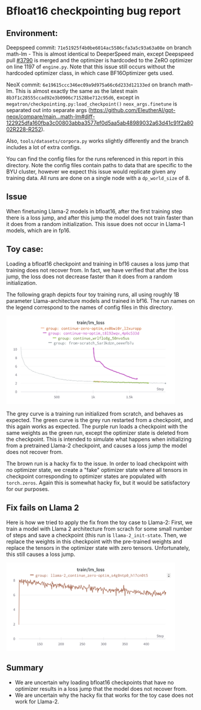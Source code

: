 # Bfloat16 checkpointing bug report

## Environment:
Deepspeed commit: `71e51925f4b0be6014ac5586cfa3a5c93a63a08e` on branch math-lm
    - This is almost identical to DeeperSpeed main, except Deepspeed pull [#3790](https://github.com/microsoft/DeepSpeed/pull/3790/files) is merged and the optimizer is hardcoded to the ZeRO optimizer on line 1197 of `engine.py`. Note that this issue still occurs without the hardcoded optimizer class, in which case BF16Optimizer gets used. 

NeoX commit: `6e19615ccc346ec09a9d975a66c6d233d12133ed` on branch math-lm. This is almost exactly the same as the latest main `8b3f1c28555ccad92e3b0906c71528be712c95d6`, except in `megatron/checkpointing.py:load_checkpoint()` `neox_args.finetune` is separated out into separate args (<https://github.com/EleutherAI/gpt-neox/compare/main...math-lm#diff-122925dfa160fba3c00803abba3577ef0d5aa5ab48989032a63d41c91f2a8002R228-R252>).

Also, `tools/datasets/corpora.py` works slightly differently and the branch includes a lot of extra configs. 

You can find the config files for the runs referenced in this report in this directory. Note the config files contain paths to data that are specific to the BYU cluster, however we expect this issue would replicate given any training data. All runs are done on a single node with a `dp_world_size` of 8. 

## Issue
When finetuning Llama-2 models in bfloat16, after the first training step there is a loss jump, and after this jump the model does not train faster than it does from a random initialization. This issue does not occur in Llama-1 models, which are in fp16.

## Toy case:
Loading a bfloat16 checkpoint and training in bf16 causes a loss jump that training does not recover from. In fact, we have verified that after the loss jump, the loss does not decrease faster than it does from a random initialization. 

The following graph depicts four toy training runs, all using roughly 1B parameter Llama-architecture models and trained in bf16. The run names on the legend correspond to the names of config files in this directory. 

<img src="./toy_bf16.png" width="450">

The grey curve is a training run initialized from scratch, and behaves as expected. The green curve is the grey run restarted from a checkpoint, and this again works as expected. The purple run loads a checkpoint with the same weights as the green run, except the optimizer state is deleted from the checkpoint. This is intended to simulate what happens when initializing from a pretrained Llama-2 checkpoint, and causes a loss jump the model does not recover from. 

The brown run is a hacky fix to the issue. In order to load checkpoint with no optimizer state, we create a "fake" optimizer state where all tensors in checkpoint corresponding to optimizer states are populated with `torch.zeros`. Again this is somewhat hacky fix, but it would be satisfactory for our purposes.

## Fix fails on Llama 2
Here is how we tried to apply the fix from the toy case to Llama-2: First, we train a model with Llama 2 architecture from scrach for some small number of steps and save a checkpoint (this run is `llama-2_init-state`. Then, we replace the weights in this checkpoint with the pre-trained weights and replace the tensors in the optimizer state with zero tensors. Unfortunately, this still causes a loss jump.

<img src="./llama-2_bf16.png" width="450">

## Summary
- We are uncertain why loading bfloat16 checkpoints that have no optimizer results in a loss jump that the model does not recover from. 
- We are uncertain why the hacky fix that works for the toy case does not work for Llama-2.


